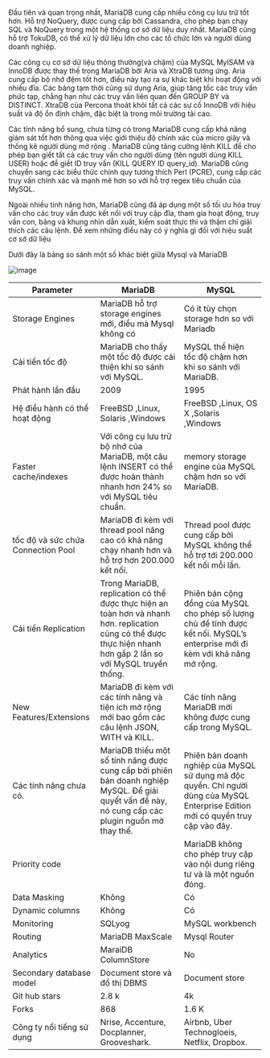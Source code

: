 Đầu tiên và quan trọng nhất, MariaDB cung cấp nhiều công cụ lưu trữ tốt hơn. Hỗ trợ NoQuery, được cung cấp bởi Cassandra, cho phép bạn chạy SQL và NoQuery trong một hệ thống cơ sở dữ liệu duy nhất. MariaDB cũng hỗ trợ TokuDB, có thể xử lý dữ liệu lớn cho các tổ chức lớn và người dùng doanh nghiệp.

Các công cụ cơ sở dữ liệu thông thường(và chậm) của MySQL MyISAM và InnoDB được thay thế trong MariaDB bởi Aria và XtraDB tương ứng. Aria cung cấp bộ nhớ đệm tốt hơn, điều này tạo ra sự khác biệt khi hoạt động với nhiều đĩa. Các bảng tạm thời cũng sử dụng Aria, giúp tăng tốc các truy vấn phức tạp, chẳng hạn như các truy vấn liên quan đến GROUP BY và DISTINCT. XtraDB của Percona thoát khỏi tất cả các sự cố InnoDB với hiệu suất và độ ổn định chậm, đặc biệt là trong môi trường tải cao.

Các tính năng bổ sung, chưa từng có trong MariaDB cung cấp khả năng giám sát tốt hơn thông qua việc giới thiệu độ chính xác của micro giây và thống kê người dùng mở rộng . MariaDB cũng tăng cường lệnh KILL để cho phép bạn giết tất cả các truy vấn cho người dùng (tên người dùng KILL USER) hoặc để giết ID truy vấn (KILL QUERY ID query_id). MariaDB cũng chuyển sang các biểu thức chính quy tương thích Perl (PCRE), cung cấp các truy vấn chính xác và mạnh mẽ hơn so với hỗ trợ regex tiêu chuẩn của MySQL.

Ngoài nhiều tính năng hơn, MariaDB cũng đã áp dụng một số tối ưu hóa truy vấn cho các truy vấn được kết nối với truy cập đĩa, tham gia hoạt động, truy vấn con, bảng và khung nhìn dẫn xuất, kiểm soát thực thi và thậm chí giải thích các câu lệnh. Để xem những điều này có ý nghĩa gì đối với hiệu suất cơ sở dữ liệu

Dưới đây là  bảng so sánh một số khác biệt giữa Mysql và MariaDB

![image](https://user-images.githubusercontent.com/111721629/191150687-8154a120-6c6f-4c7c-bdc0-968e78947596.png)


|Parameter|	MariaDB	|MySQL|
|-|-|-|
|Storage Engines|	MariaDB hỗ trợ storage engines mới, điều mà Mysql không có	|Có ít tùy chọn storage hơn so với Mariadb|
|Cải tiến tốc độ	|MariaDB cho thấy một tốc độ được cải thiện khi so sánh với MySQL.	|MySQL thể hiện tốc độ chậm hơn khi so sánh với MariaDB.|
|Phát hành lần đầu |2009	|1995|
|Hệ điều hành có thể hoạt động|	FreeBSD ,Linux, Solaris ,Windows|	FreeBSD ,Linux, OS X ,Solaris ,Windows |
|Faster cache/indexes	|Với công cụ lưu trữ bộ nhớ của MariaDB, một câu lệnh INSERT có thể được hoàn thành nhanh hơn 24% so với MySQL tiêu chuẩn.|memory storage engine của MySQL chậm hơn so với MariaDB.|
|tốc độ và sức chứa Connection Pool|	MariaDB đi kèm với thread pool nâng cao có khả năng chạy nhanh hơn và hỗ trợ hơn 200.000 kết nối.	|Thread pool được cung cấp bởi MySQL không thể hỗ trợ tới 200.000 kết nối mỗi lần.|
|Cải tiến Replication	|Trong MariaDB, replication có thể được thực hiện an toàn hơn và nhanh hơn. replication cũng có thể được thực hiện nhanh hơn gấp 2 lần so với MySQL truyền thống.	|Phiên bản cộng đồng của MySQL cho phép số lượng chủ đề tĩnh được kết nối. MySQL’s enterprise mới đi kèm với khả năng mở rộng.|
|New Features/Extensions	|MariaDB đi kèm với các tính năng và tiện ích mở rộng mới bao gồm các câu lệnh JSON, WITH và KILL.|Các tính năng MariaDB mới không được cung cấp trong MySQL.|
|Các tính năng chưa có.|	MariaDB thiếu một số tính năng được cung cấp bởi phiên bản doanh nghiệp MySQL. Để giải quyết vấn đề này, nó cung cấp các plugin nguồn mở thay thế.|Phiên bản doanh nghiệp của MySQL sử dụng mã độc quyền. Chỉ người dùng của MySQL Enterprise Edition mới có quyền truy cập vào đây.|
|Priority code||MariaDB không cho phép truy cập vào nội dung riêng tư và là một nguồn đóng.|MySQL sử dụng một số mã độc quyền trong Phiên bản doanh nghiệp của nó.|
|Data Masking|	Không	|Có|
|Dynamic columns|	Không	|Có|
|Monitoring|	SQLyog	|MySQL workbench|
|Routing	|MariaDB MaxScale	|Mysql Router|
|Analytics	|MaraiDB ColumnStore|	No |
|Secondary database model	|Document store và đồ thị DBMS	|Document store|
|Git hub stars	|2.8 k	|4k|
|Forks|	868	|1.6 K|
|Công ty nổi tiếng sử dụng| Nrise, Accenture, Docplanner, Grooveshark.	|Airbnb, Uber Technogloeis, Netflix, Dropbox.|
